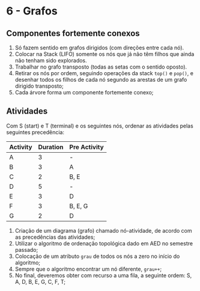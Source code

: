 # 6 - Grafos

## Componentes fortemente conexos

1. Só fazem sentido em grafos dirigidos (com direções entre cada nó). 
2. Colocar na Stack (LIFO) somente os nós que já não têm filhos que ainda não tenham sido explorados.
3. Trabalhar no grafo transposto (todas as setas com o sentido oposto).
4. Retirar os nós por ordem, seguindo operações da stack `top()` e `pop()`, e desenhar todos os filhos de cada nó segundo as arestas de um grafo dirigido transposto;
5. Cada árvore forma um componente fortemente conexo;

## Atividades

Com S (start) e T (terminal) e os seguintes nós, ordenar as atividades pelas seguintes precedência:

| Activity | Duration | Pre Activity |
|----------|----------|--------------|
| A        | 3        | -            |
| B        | 3        | A            |
| C        | 2        | B, E         |
| D        | 5        | -            |
| E        | 3        | D            |
| F        | 3        | B, E, G      |
| G        | 2        | D            |

1. Criação de um diagrama (grafo) chamado nó-atividade, de acordo com as precedências das atividades;
2. Utilizar o algoritmo de ordenação topológica dado em AED no semestre passado;
3. Colocação de um atributo `grau` de todos os nós a zero no início do algoritmo;
4. Sempre que o algoritmo encontrar um nó diferente, `grau++`;
5. No final, deveremos obter com recurso a uma fila, a seguinte ordem: S, A, D, B, E, G, C, F, T;


